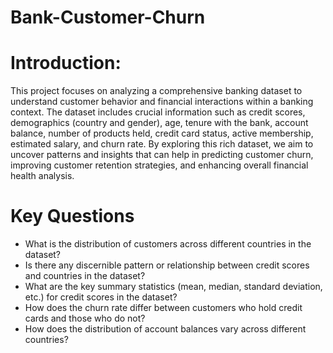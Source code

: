 # Bank-Customer-Churn

# Introduction:

This project focuses on analyzing a comprehensive banking dataset to understand customer behavior and financial interactions within a banking context. The dataset includes crucial information such as credit scores, demographics (country and gender), age, tenure with the bank, account balance, number of products held, credit card status, active membership, estimated salary, and churn rate. By exploring this rich dataset, we aim to uncover patterns and insights that can help in predicting customer churn, improving customer retention strategies, and enhancing overall financial health analysis.

# Key Questions
* What is the distribution of customers across different countries in the dataset?
* Is there any discernible pattern or relationship between credit scores and countries in the dataset?
* What are the key summary statistics (mean, median, standard deviation, etc.) for credit scores in the dataset?
* How does the churn rate differ between customers who hold credit cards and those who do not?
* How does the distribution of account balances vary across different countries?
